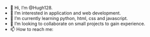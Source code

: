 - 👋 Hi, I’m @Hugh128.
- 👀 I’m interested in application and web development.
- 🌱 I’m currently learning python, html, css and javascript.
- 💞️ I’m looking to collaborate on small projects to gain experience.
- 📫 How to reach me: 

<!---
Hugh128/Hugh128 is a ✨ special ✨ repository because its `README.md` (this file) appears on your GitHub profile.
You can click the Preview link to take a look at your changes.
--->
